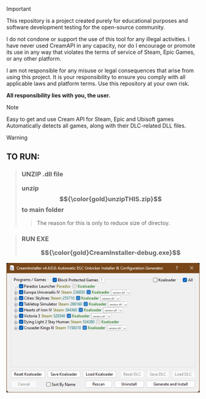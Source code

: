 > [!IMPORTANT]
> This repository is a project created purely for educational purposes and software development testing for the open-source community.<p>
>  I do not condone or support the use of this tool for any illegal activities. I have never used CreamAPI in any capacity, nor do I encourage or promote its use in any way that violates the terms of service of Steam, Epic Games, or any other platform. <p> I am not responsible for any misuse or legal consequences that arise from using this project. It is your responsibility to ensure you comply with all applicable laws and platform terms.
Use this repository at your own risk. <p> <b>All responsibility lies with you, the user.</b>

> [!NOTE]
> Easy to get and use Cream API for Steam, Epic and Ubisoft games
> <br>
> Automatically detects all games, along with their DLC-related DLL files.

> [!WARNING]
> ## TO RUN:
> 
> > ###  UNZIP .dll file   <p> unzip $${\color{gold}unzipTHIS.zip}$$ to main folder <br>
> > > The reason for this is only to reduce size of directoy.
> 
>
>
> > ###  RUN EXE <p> $${\color{gold}CreamInstaller-debug.exe}$$ 
![preview](preview.png)
